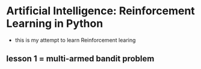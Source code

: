 # Artificial Intelligence: Reinforcement Learning in Python
* this is my attempt to learn Reinforcement learing

## lesson 1 = multi-armed bandit problem
